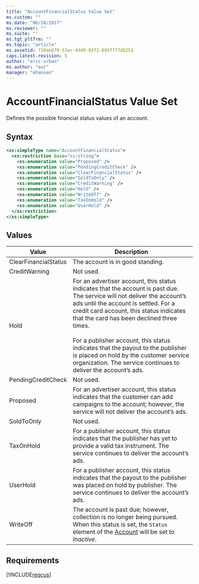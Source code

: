 ```yaml
---
title: "AccountFinancialStatus Value Set"
ms.custom: ""
ms.date: "06/28/2017"
ms.reviewer: ""
ms.suite: ""
ms.tgt_pltfrm: ""
ms.topic: "article"
ms.assetid: 719aeb70-53ec-4dd9-83f2-093ff77d5252
caps.latest.revision: 5
author: "eric-urban"
ms.author: "eur"
manager: "ehansen"
---
```

# AccountFinancialStatus Value Set
Defines the possible financial status values of an account.

## Syntax

```xml
<xs:simpleType name="AccountFinancialStatus">
  <xs:restriction base="xs:string">
    <xs:enumeration value="Proposed" />
    <xs:enumeration value="PendingCreditCheck" />
    <xs:enumeration value="ClearFinancialStatus" />
    <xs:enumeration value="SoldToOnly" />
    <xs:enumeration value="CreditWarning" />
    <xs:enumeration value="Hold" />
    <xs:enumeration value="WriteOff" />
    <xs:enumeration value="TaxOnHold" />
    <xs:enumeration value="UserHold" />
  </xs:restriction>
</xs:simpleType>
```

## Values

|Value|Description|
|---------|---------------|
|ClearFinancialStatus|The account is in good standing.|
|CreditWarning|Not used.|
|Hold|For an advertiser account, this status indicates that the account is past due. The service will not deliver the account’s ads until the account is settled. For a credit card account, this status indicates that the card has been declined three times.<br /><br />For a publisher account, this status indicates that the payout to the publisher is placed on hold by the customer service organization. The service continues to deliver the account’s ads.|
|PendingCreditCheck|Not used.|
|Proposed|For an advertiser account, this status indicates that the customer can add campaigns to the account; however, the service will not deliver the account’s ads.|
|SoldToOnly|Not used.|
|TaxOnHold|For a publisher account, this status indicates that the publisher has yet to provide a valid tax instrument. The service continues to deliver the account’s ads.|
|UserHold|For a publisher account, this status indicates that the payout to the publisher was placed on hold by publisher. The service continues to deliver the account’s ads.|
|WriteOff|The account is past due; however, collection is no longer being pursued. When this status is set, the `Status` element of the [Account](../customer-api/account-data-object.md) will be set to *Inactive*.|

## Requirements
[!INCLUDE[reqcus](../customer-api/includes/reqcus.md)]
